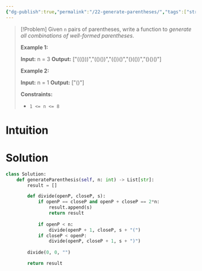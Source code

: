 ```yaml
---
{"dg-publish":true,"permalink":"/22-generate-parentheses/","tags":["string","recursion","dfs"]}
---
```


> [!Problem]
> Given `n` pairs of parentheses, write a function to _generate all combinations of well-formed parentheses_.
> 
> **Example 1:**
> 
> **Input:** n = 3
> **Output:** ["((()))","(()())","(())()","()(())","()()()"]
> 
> **Example 2:**
> 
> **Input:** n = 1
> **Output:** ["()"]
> 
> **Constraints:**
> 
> - `1 <= n <= 8`

# Intuition

# Solution
```python
class Solution:
    def generateParenthesis(self, n: int) -> List[str]:
        result = []

        def divide(openP, closeP, s):
            if openP == closeP and openP + closeP == 2*n:
                result.append(s)
                return result
            
            if openP < n:
                divide(openP + 1, closeP, s + "(")
            if closeP < openP:
                divide(openP, closeP + 1, s + ")")
        
        divide(0, 0, "")

        return result
```